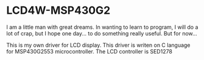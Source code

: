 # LCD4W-MSP430G2
I am a little man with great dreams.
In wanting to learn to program, I will do a lot of crap, but I hope one day... to do something really useful. But for now...

This is my own driver for LCD display. This driver is writen on C language for MSP430G2553 microcontroller. The LCD controller is SED1278

